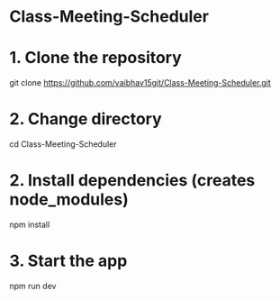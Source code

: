 
# Class-Meeting-Scheduler

# 1. Clone the repository
git clone https://github.com/vaibhav15git/Class-Meeting-Scheduler.git


# 2. Change directory
cd Class-Meeting-Scheduler

# 2. Install dependencies (creates node_modules)
npm install

# 3. Start the app
npm run dev
